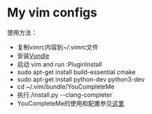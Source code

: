 # My vim configs
使用方法：  
- 复制vimrc内容到~/.vimrc文件
- 安装[Vundle](https://github.com/VundleVim/Vundle.vim) 
- 启动 vim and run :PluginInstall
- sudo apt-get install build-essential cmake
- sudo apt-get install python-dev python3-dev
- cd ~/.vim/bundle/YouCompleteMe
- 执行./install.py --clang-completer
- YouCompleteMe的使用和配置参见[这里](https://github.com/Valloric/YouCompleteMe)
